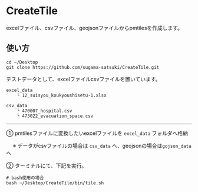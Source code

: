 # CreateTile
excelファイル、csvファイル、geojsonファイルからpmtilesを作成します。

## 使い方
``` shell
cd ~/Desktop
git clone https://github.com/sugama-satsuki/CreateTile.git
```
テストデータとして、excelファイルcsvファイルを置いています。

```
excel_data
	└ 12_suisyou_koukyoushisetu-1.xlsx

csv_data
	└ 470007_hospital.csv
	└ 473022_evacuation_space.csv
```

---
① pmtilesファイルに変換したいexcelファイルを `excel_data` フォルダへ格納

　 ※ データがcsvファイルの場合は `csv_data` へ、geojsonの場合は`gojson_data`へ



② ターミナルにて、下記を実行。
```shell
# bash使用の場合
bash ~/Desktop/CreateTile/bin/tile.sh
```
